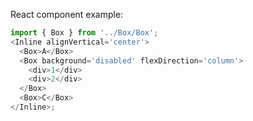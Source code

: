 React component example:

```js
import { Box } from '../Box/Box';
<Inline alignVertical='center'>
  <Box>A</Box>
  <Box background='disabled' flexDirection='column'>
    <div>1</div>
    <div>2</div>
  </Box>
  <Box>C</Box>
</Inline>;
```
